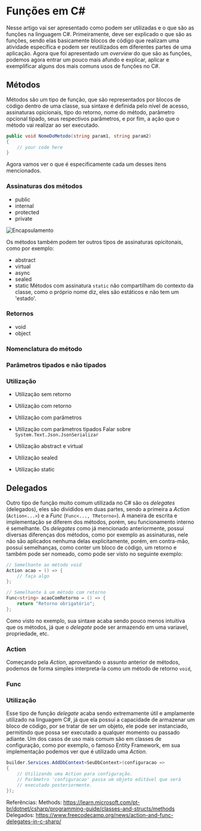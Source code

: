 # Funções em C#

Nesse artigo vai ser apresentado como podem ser utilizadas e o que são as funções na linguagem C#.
Primeiramente, deve ser explicado o que são as funções, sendo elas basicamente blocos de código que realizam uma atividade específica e podem ser reutilizados em diferentes partes de uma aplicação.
Agora que foi apresentado um _overview_ do que são as funções, podemos agora entrar um pouco mais afundo e explicar, aplicar e exemplificar alguns dos mais comuns usos de funções no C#.

## Métodos

Métodos são um tipo de função, que são representados por blocos de código dentro de uma classe, sua sintaxe é definida pelo nível de acesso, assinaturas opicionais, tipo do retorno, nome do método, parâmetro opcional tipado, seus respectivos parâmetros, e por fim, a ação que o método vai realizar ao ser executado.

```csharp
public void NomeDoMetodo(string param1, string param2)
{
    // your code here
}
```

Agora vamos ver o que é especificamente cada um desses itens mencionados.

### Assinaturas dos métodos

- public
- internal
- protected
- private

![Encapsulamento](https://github.com/GuilhermeBley/dio-functions-explanation/assets/69880922/53a9b303-d148-467c-9fa2-68fa1985aad6)

Os métodos também podem ter outros tipos de assinaturas opicitonais, como por exemplo:

- abstract
- virtual
- async
- sealed
- static
  Métodos com assinatura `static` não compartilham do contexto da classe, como o próprio nome diz, eles são estáticos e não tem um 'estado'.
  
### Retornos

- void
- object

### Nomenclatura do método

### Parâmetros tipados e não tipados

### Utilização

- Utilização sem retorno
- Utilização com retorno
- Utilização com parâmetros
- Utilização com parâmetros tipados
  Falar sobre `System.Text.Json.JsonSerializar`
  
- Utilização abstract e virtual
- Utilização sealed
- Utilização static

## Delegados

Outro tipo de função muito comum utilizada no C# são os _delegates_ (delegados), eles são divididos em duas partes, sendo a primeira a _Action_ (`Action<...>`) e a _Func_ (`Func<..., TRetorno>`). A maneira de escrita e implementação se diferem dos métodos, porém, seu funcionamento interno é semelhante.
Os _delegates_ como já mencionado anteriormente, possuí diversas diferenças dos métodos, como por exemplo as assinaturas, nele não são aplicados nenhuma delas explicitamente, porém, em contra-mão, possuí semelhanças, como conter um bloco de código, um retorno e também pode ser nomeado, como pode ser visto no seguinte exemplo:

```csharp
// Semelhante ao método void
Action acao = () => {
    // faça algo
};

// Semelhante à um método com retorno
Func<string> acaoComRetorno = () => {
    return "Retorno obrigatório";
};
```

Como visto no exemplo, sua sintaxe acaba sendo pouco menos intuitiva que os métodos, já que o _delegate_ pode ser armazendo em uma variavel, propriedade, etc. 

### Action

Começando pela _Action_, aproveitando o assunto anterior de métodos, podemos de forma simples interpreta-la como um  método de retorno `void`, 

### Func

### Utilização

Esse tipo de função _delegate_ acaba sendo extremamente útil e amplamente utilizado na linguagem C#, já que ela possuí a capacidade de armazenar um bloco de código, por se tratar de ser um objeto, ele pode ser instanciado, permitindo que possa ser executado a qualquer momento ou passado adiante.
Um dos casos de uso mais comum são em classes de configuração, como por exemplo, o famoso Entity Framework, em sua implementação podemos ver que é utilizado uma _Action_.

```csharp
builder.Services.AddDbContext<SeuDbContext>(configuracao =>
{
    // Utilizando uma Action para configuração.
    // Parâmetro 'configuracao' passa um objeto editável que será
    // executado posteriormente.
});
```

Referências: 
    Methods: https://learn.microsoft.com/pt-br/dotnet/csharp/programming-guide/classes-and-structs/methods
    Delegados: https://www.freecodecamp.org/news/action-and-func-delegates-in-c-sharp/

